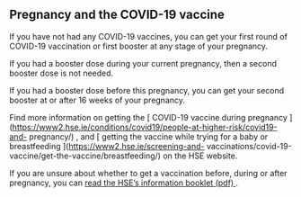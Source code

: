 ##  Pregnancy and the COVID-19 vaccine

If you have not had any COVID-19 vaccines, you can get your first round of
COVID-19 vaccination or first booster at any stage of your pregnancy.

If you had a booster dose during your current pregnancy, then a second booster
dose is not needed.

If you had a booster dose before this pregnancy, you can get your second
booster at or after 16 weeks of your pregnancy.

Find more information on getting the [ COVID-19 vaccine during pregnancy
](https://www2.hse.ie/conditions/covid19/people-at-higher-risk/covid19-and-
pregnancy/) , and [ getting the vaccine while trying for a baby or
breastfeeding ](https://www2.hse.ie/screening-and-
vaccinations/covid-19-vaccine/get-the-vaccine/breastfeeding/) on the HSE
website.

If you are unsure about whether to get a vaccination before, during or after
pregnancy, you can [ read the HSE’s information booklet (pdf)
](https://www.hse.ie/eng/health/immunisation/hcpinfo/guidelines/covid19.pdf) .
